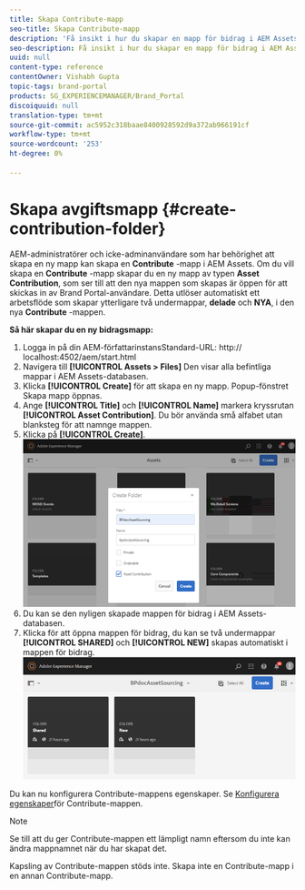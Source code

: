 ```yaml
---
title: Skapa Contribute-mapp
seo-title: Skapa Contribute-mapp
description: 'Få insikt i hur du skapar en mapp för bidrag i AEM Assets. '
seo-description: Få insikt i hur du skapar en mapp för bidrag i AEM Assets.
uuid: null
content-type: reference
contentOwner: Vishabh Gupta
topic-tags: brand-portal
products: SG_EXPERIENCEMANAGER/Brand_Portal
discoiquuid: null
translation-type: tm+mt
source-git-commit: ac5952c318baae8400928592d9a372ab966191cf
workflow-type: tm+mt
source-wordcount: '253'
ht-degree: 0%

---
```



# Skapa avgiftsmapp {#create-contribution-folder}

AEM-administratörer och icke-adminanvändare som har behörighet att skapa en ny mapp kan skapa en **Contribute** -mapp i AEM Assets.
Om du vill skapa en **Contribute** -mapp skapar du en ny mapp av typen **Asset Contribution**, som ser till att den nya mappen som skapas är öppen för att skickas in av Brand Portal-användare.  Detta utlöser automatiskt ett arbetsflöde som skapar ytterligare två undermappar, **delade** och **NYA**, i den nya **Contribute** -mappen.

**Så här skapar du en ny bidragsmapp:**
1. Logga in på din AEM-författarinstansStandard-URL: http:// localhost:4502/aem/start.html
1. Navigera till **[!UICONTROL Assets > Files]** Den visar alla befintliga mappar i AEM Assets-databasen.
1. Klicka **[!UICONTROL Create]** för att skapa en ny mapp. Popup-fönstret Skapa mapp öppnas.
1. Ange **[!UICONTROL Title]** och **[!UICONTROL Name]** markera kryssrutan **[!UICONTROL Asset Contribution]**.
Du bör använda små alfabet utan blanksteg för att namnge mappen.
1. Klicka på **[!UICONTROL Create]**.
   ![](assets/create-contribution-folder.png)
1. Du kan se den nyligen skapade mappen för bidrag i AEM Assets-databasen.
1. Klicka för att öppna mappen för bidrag, du kan se två undermappar **[!UICONTROL SHARED]** och **[!UICONTROL NEW]** skapas automatiskt i mappen för bidrag.\
   ![](assets/contribution-folder.png)

Du kan nu konfigurera Contribute-mappens egenskaper. Se [Konfigurera egenskaper](brand-portal-configure-contribution-folder-properties.md)för Contribute-mappen.

>[!NOTE]
>
>Se till att du ger Contribute-mappen ett lämpligt namn eftersom du inte kan ändra mappnamnet när du har skapat det.
>
>Kapsling av Contribute-mappen stöds inte. Skapa inte en Contribute-mapp i en annan Contribute-mapp.

